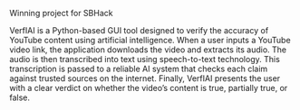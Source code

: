 Winning project for SBHack

VerfIAI is a Python-based GUI tool designed to verify the accuracy of YouTube content using artificial intelligence. When a user inputs a YouTube video link, the application downloads the video and extracts its audio. The audio is then transcribed into text using speech-to-text technology. This transcription is passed to a reliable AI system that checks each claim against trusted sources on the internet. Finally, VerfIAI presents the user with a clear verdict on whether the video’s content is true, partially true, or false.

